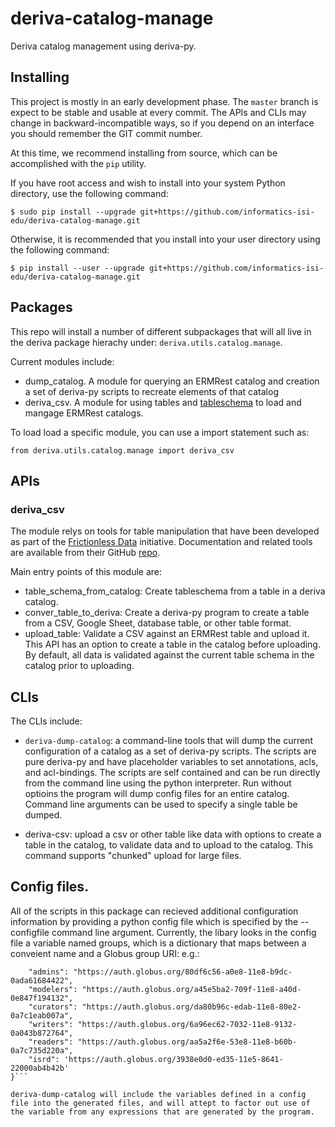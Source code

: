 # deriva-catalog-manage
Deriva catalog management using deriva-py. 

## Installing

This project is mostly in an early development phase. The `master` branch is expect to be stable and usable at every
commit. The APIs and CLIs may change in backward-incompatible ways, so if you depend on an interface you should remember
the GIT commit number.

At this time, we recommend installing from source, which can be accomplished with the `pip` utility.

If you have root access and wish to install into your system Python directory, use the following command:
```
$ sudo pip install --upgrade git+https://github.com/informatics-isi-edu/deriva-catalog-manage.git
```
Otherwise, it is recommended that you install into your user directory using the following command:
```
$ pip install --user --upgrade git+https://github.com/informatics-isi-edu/deriva-catalog-manage.git
```

## Packages

This repo will install a number of different subpackages that will all live in the deriva package hierachy under: 
`deriva.utils.catalog.manage`.  

Current modules include:
- dump_catalog. A module for querying an ERMRest catalog and creation a set of deriva-py scripts to recreate elements of that catalog
- deriva_csv. A module for using tables and [tableschema](https://frictionlessdata.io/specs/table-schema/) to load and mangage ERMRest catalogs. 

To load load a specific module, you can use a import statement such as:
```
from deriva.utils.catalog.manage import deriva_csv
```

## APIs

### deriva_csv

The module relys on tools for table manipulation that have been developed as part of the [Frictionless Data](https://frictionlessdata.io) initiative.  Documentation and related tools are available from their GitHub [repo](https://github.com/frictionlessdata).

Main entry points of this module are:

- table_schema_from_catalog: Create tableschema from a table in a deriva catalog.
- conver_table_to_deriva: Create a deriva-py program to create a table from a CSV, Google Sheet, database table, or other table format.
- upload_table: Validate a CSV against an ERMRest table and upload it. This API has an option to create a table in the catalog before uploading. By default, all data is validated against the current table schema in the catalog prior to uploading.

## CLIs

The CLIs include:
- `deriva-dump-catalog`: a command-line tools that will dump the current configuration of a catalog as a set of deriva-py scripts. The scripts are pure deriva-py and have placeholder variables to set annotations, acls, and acl-bindings.  The scripts are self contained and can be run directly from the command line using the python interpreter. Run without optioins the program will dump config files for an entire catalog.  Command line arguments can be used to specify a single table be dumped.

- deriva-csv: upload a csv or other table like data with options to create a table in the catalog, to validate data and to upload to the catalog.  This command supports "chunked" upload for large files.


## Config files.

All of the scripts in this package can recieved additional configuration information by providing a python config file which is specified by the --configfile command line argument.  Currently, the libary looks in the config file a variable named groups, which is a dictionary that maps between a conveient name and a Globus group URI:  e.g.:

```groups = {
    "admins": "https://auth.globus.org/80df6c56-a0e8-11e8-b9dc-0ada61684422",
    "modelers": "https://auth.globus.org/a45e5ba2-709f-11e8-a40d-0e847f194132",
    "curators": "https://auth.globus.org/da80b96c-edab-11e8-80e2-0a7c1eab007a",
    "writers": "https://auth.globus.org/6a96ec62-7032-11e8-9132-0a043b872764",
    "readers": "https://auth.globus.org/aa5a2f6e-53e8-11e8-b60b-0a7c735d220a",
    "isrd": 'https://auth.globus.org/3938e0d0-ed35-11e5-8641-22000ab4b42b'
}```

deriva-dump-catalog will include the variables defined in a config file into the generated files, and will attept to factor out use of the variable from any expressions that are generated by the program.




 

